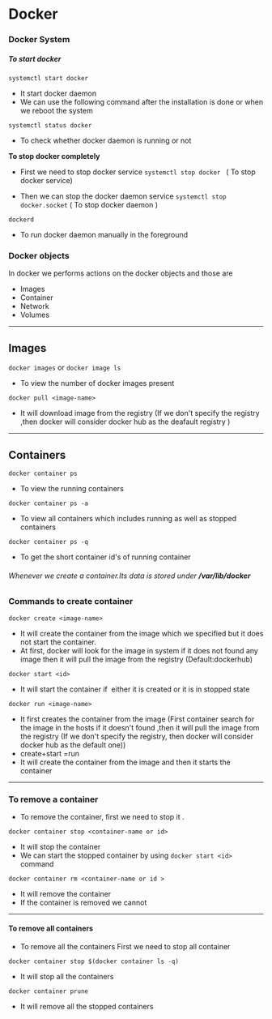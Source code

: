 
# Docker 

### Docker System


#####  To start docker 


`systemctl start docker`
* It  start docker daemon
* We can use the following  command  after the installation is done or when we reboot the system

`systemctl status docker`
* To check whether docker daemon is running or not 


**To stop docker completely** 
 * First we need to stop docker service 
`systemctl stop docker `  ( To stop docker service)

* Then we can stop the docker daemon service
`systemctl stop docker.socket` ( To stop docker daemon )



`dockerd`
* To run docker daemon manually in the foreground







### Docker objects

In docker we performs actions on the docker  objects and those are 

* Images
* Container
* Network
* Volumes

---

## Images
 
`docker images` or `docker image ls`
* To view the number of docker images present


`docker pull <image-name>`
* It will download image from the registry (If we don't specify the registry ,then docker will consider docker hub as the deafault registry )
---

## Containers

`docker container ps`
* To view the running containers

`docker container ps -a `
* To view all containers which includes running as well as stopped containers


`docker container ps -q`
* To get the short container id's of running container

###### Whenever we create a container.Its data is stored under **/var/lib/docker** 
### Commands to create container
`docker create <image-name>`
* It will create the container from the image which we specified but it does not start the container.
* At first, docker will look for the image in system if it does not found any image then it will pull the image from the registry (Default:dockerhub)

`docker start <id>`
* It will start the container if  either it is created or it is in stopped state


`docker run <image-name>`
* It first creates the container from the image (First container search for the image in the hosts if it doesn't found ,then it will pull the image from the registry (If we don't specify the registry, then docker will consider docker hub as the default one))
* create+start =run
* It will create the container from the image and then it starts the container





-----

### To remove a container
* To remove the container, first we need to stop it .

`docker container stop <container-name or id>`
* It will stop the container
* We can start the stopped container by using `docker start <id>` command
 

`docker container rm <container-name or id >`
* It will remove the container
* If the container is removed we cannot 

-------
#### To remove all containers

* To remove all the containers First we need to stop all container

`docker container stop $(docker container ls -q)`
* It will stop all the containers

`docker container prune`
* It will remove all the stopped containers

